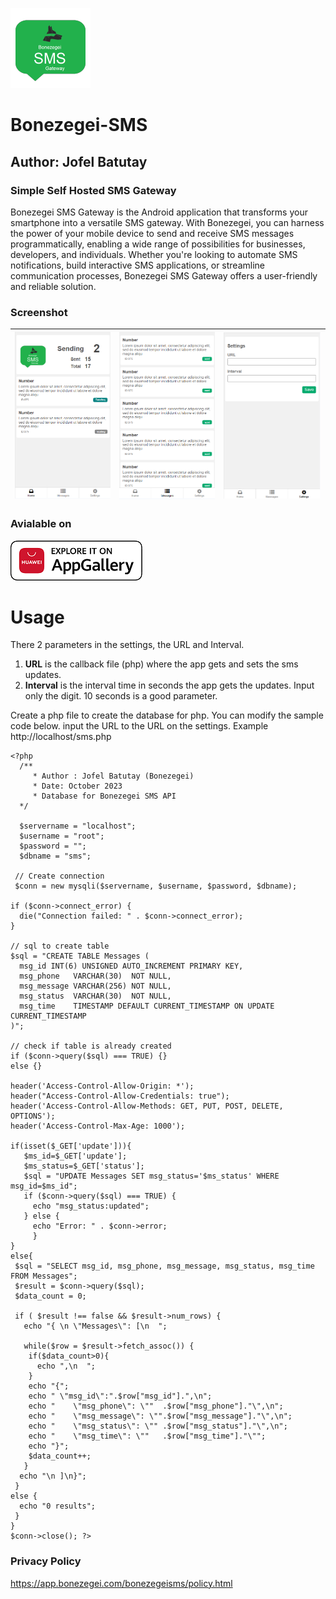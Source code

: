 
![bonezegei SMS](resources/bonezegeiSMS128.png "bonezegei SMS")
# Bonezegei-SMS
<h2> Author: Jofel Batutay </h2>



### Simple Self Hosted SMS Gateway

Bonezegei SMS Gateway is the Android application that transforms your smartphone into a versatile SMS gateway. With Bonezegei, you can harness the power of your mobile device to send and receive SMS messages programmatically, enabling a wide range of possibilities for businesses, developers, and individuals. Whether you're looking to automate SMS notifications, build interactive SMS applications, or streamline communication processes, Bonezegei SMS Gateway offers a user-friendly and reliable solution.

### Screenshot

|![bonezegei SMS](resources/feature1.png "bonezegei SMS")|![bonezegei SMS](resources/feature2.png "bonezegei SMS")|![bonezegei SMS](resources/feature3.png "bonezegei SMS")|
|-----|-----|---|


### Avialable on

[![P](resources/huawei_logo.png "bonezegei SMS")](https://appgallery.huawei.com/app/C109326023)


# Usage
There 2 parameters in the settings, the URL and Interval.

1. <strong>URL</strong> is the callback file (php) where the app gets and sets the sms updates.
2. <strong>Interval</strong> is the interval time in seconds the app gets the updates. Input only the digit. 10 seconds is a good parameter. 


Create a php file to create the database for php. You can modify the sample code below. input the URL to the URL on the settings. Example http://localhost/sms.php

    <?php
      /**
         * Author : Jofel Batutay (Bonezegei)
         * Date: October 2023
         * Database for Bonezegei SMS API
      */
      
      $servername = "localhost";
      $username = "root";
      $password = "";
      $dbname = "sms";
      
     // Create connection
     $conn = new mysqli($servername, $username, $password, $dbname);
  
    if ($conn->connect_error) {
      die("Connection failed: " . $conn->connect_error);
    }
  
    // sql to create table
    $sql = "CREATE TABLE Messages (
      msg_id INT(6) UNSIGNED AUTO_INCREMENT PRIMARY KEY,
      msg_phone   VARCHAR(30)  NOT NULL,
      msg_message VARCHAR(256) NOT NULL,
      msg_status  VARCHAR(30)  NOT NULL,
      msg_time    TIMESTAMP DEFAULT CURRENT_TIMESTAMP ON UPDATE CURRENT_TIMESTAMP
    )";
  		
    // check if table is already created
    if ($conn->query($sql) === TRUE) {} 
    else {}
  
    header('Access-Control-Allow-Origin: *'); 
    header("Access-Control-Allow-Credentials: true");
    header('Access-Control-Allow-Methods: GET, PUT, POST, DELETE, OPTIONS');
    header('Access-Control-Max-Age: 1000');
  
    if(isset($_GET['update'])){
  	   $ms_id=$_GET['update'];
  	   $ms_status=$_GET['status'];
  	   $sql = "UPDATE Messages SET msg_status='$ms_status' WHERE msg_id=$ms_id";
  	   if ($conn->query($sql) === TRUE) {
  	     echo "msg_status:updated";
  	   } else {
  	     echo "Error: " . $conn->error;
    	 }
    }
    else{
     $sql = "SELECT msg_id, msg_phone, msg_message, msg_status, msg_time FROM Messages";
     $result = $conn->query($sql);
  	 $data_count = 0;
   
  	 if ( $result !== false && $result->num_rows) {
  	   echo "{ \n \"Messages\": [\n  ";
     
  	   while($row = $result->fetch_assoc()) {
        if($data_count>0){
          echo ",\n  ";
        }
        echo "{";
        echo " \"msg_id\":".$row["msg_id"].",\n";
        echo "    \"msg_phone\": \""  .$row["msg_phone"]."\",\n";
        echo "    \"msg_message\": \"".$row["msg_message"]."\",\n";
        echo "    \"msg_status\": \"" .$row["msg_status"]."\",\n";
        echo "    \"msg_time\": \""   .$row["msg_time"]."\"";
        echo "}";
        $data_count++;
  	   }
  	  echo "\n ]\n}";
  	 } 
    else {
  	  echo "0 results";
  	 }
    }
    $conn->close(); ?>


### Privacy Policy
https://app.bonezegei.com/bonezegeisms/policy.html


